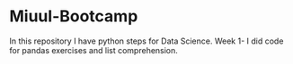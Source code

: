 # Miuul-Bootcamp
In this repository I have python steps for Data Science.
Week 1- I did code for pandas exercises and list comprehension.
